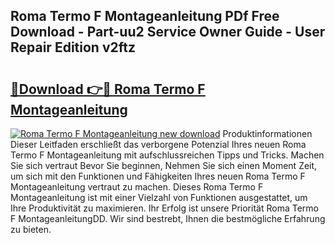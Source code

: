 ## Roma Termo F Montageanleitung PDf Free Download - Part-uu2 Service Owner Guide - User Repair Edition v2ftz

# <h2><a href="http://df6ah41.blite.top/?on=Roma+Termo+F+Montageanleitung">🔗Download 👉🔴 Roma Termo F Montageanleitung</a></h2>

[![Roma Termo F Montageanleitung new download](https://i.imgur.com/lujVjoI.png)](http://df6ah41.blite.top/?on=Roma+Termo+F+Montageanleitung)
Produktinformationen Dieser Leitfaden erschließt das verborgene Potenzial Ihres neuen Roma Termo F Montageanleitung mit aufschlussreichen Tipps und Tricks. Machen Sie sich vertraut Bevor Sie beginnen, Nehmen Sie sich einen Moment Zeit, um sich mit den Funktionen und Fähigkeiten Ihres neuen Roma Termo F Montageanleitung vertraut zu machen. Dieses Roma Termo F Montageanleitung ist mit einer Vielzahl von Funktionen ausgestattet, um Ihre Produktivität zu maximieren. Ihr Erfolg ist unsere Priorität Roma Termo F MontageanleitungDD. Wir sind bestrebt, Ihnen die bestmögliche Erfahrung zu bieten.
